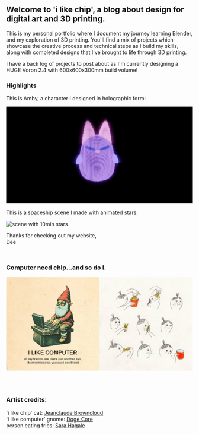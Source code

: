 ## Welcome to 'i like chip', a blog about design for digital art and 3D printing.

This is my personal portfolio where I document my journey learning Blender, and my exploration of 3D printing. You'll find a mix of projects which showcase the creative process and technical steps as I build my skills, along with completed designs that I've brought to life through 3D printing.

I have a back log of projects to post about as I'm currently designing a HUGE Voron 2.4 with 600x600x300mm build volume!

### Highlights

This is Amby, a character I designed in holographic form:

![amby-holo](./images/day-10-amby-holo.PNG)

This is a spaceship scene I made with animated stars:

![scene with 10min stars](./images/day-9-10min-scene.gif)

Thanks for checking out my website,  
Dee
<div style="height: 1em"> </div>


### Computer need chip...and so do I.

![computers](/images/i-like-computers-and-fries.JPEG)

<div style="height: 1em"> </div>


<div style="height: 1em"> </div>

### Artist credits:  
'i like chip' cat: [Jeanclaude Browncloud](https://www.instagram.com/jeanclaude_browncloud/)  
'i like computer' gnome: [Doge Core](https://www.dogecore.com/)  
person eating fries: [Sara Hagale](https://www.shagey.com/)

<div style="height: 1em"> </div>









<div style="height: 1em"> </div>
